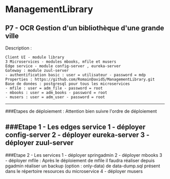 # ManagementLibrary
P7 - OCR Gestion d'un bibliothèque d'une grande ville
---
Description :

    Client UI - module library
    3 Microservices - modules mbooks, mfile et musers
    Edge service - module config-server , eureka-server
    Gateway : module zuul-server
    - authentification basic : user = utilisateur - password = mdp
    Properties : https://github.com/RomainDavidS/ManagementLibrary.git
    Base de donées : postgresql pour tous les microservices
    - mfile : user = adm_file - password = root
    - mbooks : user = adm_books - password = root
    - musers : user = adm_user - password = root   
    
---

###Etapes de déploiement :
Attention bien suivre l'ordre de déploiement

###Etape 1 - Les edges service
    1 - déployer config-server
    2 - déployer eureka-server
    3 - déployer zuul-server
---
###Etape 2 - Les services
    1 - déployer springadmin
    2 - déployer mbooks
    3 - déployer mfile :
        Après le déploiement de mfile il faudra réaliser depuis pgadmin réaliser un backup (option : only-data)
        de data-dump.sql présent dans le répertoire resources du microservice
    4 - déployer musers 





